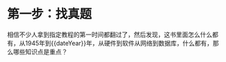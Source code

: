 <script setup>
import { useData } from 'vitepress'

const { theme } = useData()
const dateYear=new Date().getFullYear()
</script>

# 第一步：找真题
相信不少人拿到指定教程的第一时间都翻过了，然后发现，这书里面怎么什么都有，从1945年到{{dateYear}}年，从硬件到软件从网络到数据库，什么都有，那么哪些知识点是重点？

